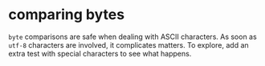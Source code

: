 # comparing bytes

`byte` comparisons are safe when dealing with ASCII characters. 
As soon as `utf-8` characters are involved, it complicates matters. 
To explore, add an extra test with special characters to see what happens.
